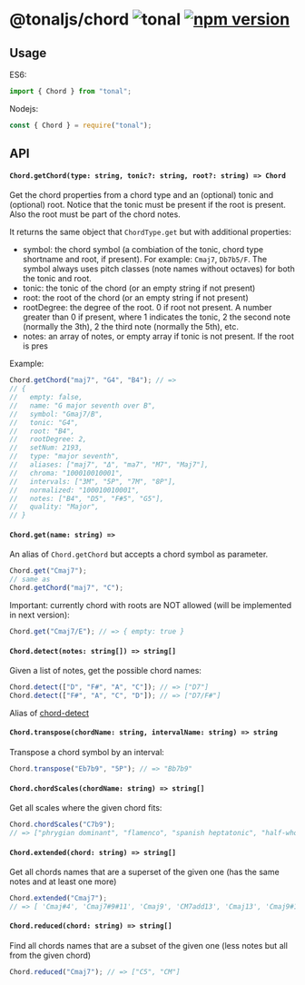 # @tonaljs/chord ![tonal](https://img.shields.io/badge/@tonaljs-chord-yellow.svg?style=flat-square) [![npm version](https://img.shields.io/npm/v/@tonaljs/chord.svg?style=flat-square)](https://www.npmjs.com/package/@tonaljs/chord)

## Usage

ES6:

```js
import { Chord } from "tonal";
```

Nodejs:

```js
const { Chord } = require("tonal");
```

## API

#### `Chord.getChord(type: string, tonic?: string, root?: string) => Chord`

Get the chord properties from a chord type and an (optional) tonic and (optional) root. Notice that the tonic must be present if the root is present. Also the root must be part of the chord notes.

It returns the same object that `ChordType.get` but with additional properties:

- symbol: the chord symbol (a combiation of the tonic, chord type shortname and root, if present). For example: `Cmaj7`, `Db7b5/F`. The symbol always uses pitch classes (note names without octaves) for both the tonic and root.
- tonic: the tonic of the chord (or an empty string if not present)
- root: the root of the chord (or an empty string if not present)
- rootDegree: the degree of the root. 0 if root not present. A number greater than 0 if present, where 1 indicates the tonic, 2 the second note (normally the 3th), 2 the third note (normally the 5th), etc.
- notes: an array of notes, or empty array if tonic is not present. If the root is pres

Example:

```js
Chord.getChord("maj7", "G4", "B4"); // =>
// {
//   empty: false,
//   name: "G major seventh over B",
//   symbol: "Gmaj7/B",
//   tonic: "G4",
//   root: "B4",
//   rootDegree: 2,
//   setNum: 2193,
//   type: "major seventh",
//   aliases: ["maj7", "Δ", "ma7", "M7", "Maj7"],
//   chroma: "100010010001",
//   intervals: ["3M", "5P", "7M", "8P"],
//   normalized: "100010010001",
//   notes: ["B4", "D5", "F#5", "G5"],
//   quality: "Major",
// }
```

#### `Chord.get(name: string) =>`

An alias of `Chord.getChord` but accepts a chord symbol as parameter.

```js
Chord.get("Cmaj7");
// same as
Chord.getChord("maj7", "C");
```

Important: currently chord with roots are NOT allowed (will be implemented in next version):

```js
Chord.get("Cmaj7/E"); // => { empty: true }
```

#### `Chord.detect(notes: string[]) => string[]`

Given a list of notes, get the possible chord names:

```js
Chord.detect(["D", "F#", "A", "C"]); // => ["D7"]
Chord.detect(["F#", "A", "C", "D"]); // => ["D7/F#"]
```

Alias of [chord-detect](/packages/chord-detect)

#### `Chord.transpose(chordName: string, intervalName: string) => string`

Transpose a chord symbol by an interval:

```js
Chord.transpose("Eb7b9", "5P"); // => "Bb7b9"
```

#### `Chord.chordScales(chordName: string) => string[]`

Get all scales where the given chord fits:

```js
Chord.chordScales("C7b9");
// => ["phrygian dominant", "flamenco", "spanish heptatonic", "half-whole diminished", "chromatic"]
```

#### `Chord.extended(chord: string) => string[]`

Get all chords names that are a superset of the given one (has the same notes and at least one more)

```js
Chord.extended("Cmaj7");
// => [ 'Cmaj#4', 'Cmaj7#9#11', 'Cmaj9', 'CM7add13', 'Cmaj13', 'Cmaj9#11', 'CM13#11', 'CM7b9' ]
```

#### `Chord.reduced(chord: string) => string[]`

Find all chords names that are a subset of the given one (less notes but all from the given chord)

```js
Chord.reduced("Cmaj7"); // => ["C5", "CM"]
```
